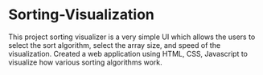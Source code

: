 # Sorting-Visualization
 This project sorting visualizer is a very simple UI which allows the users to 
 select the sort algorithm, select the array size, and speed of the visualization. 
 Created a web application using HTML, CSS, Javascript to visualize how various sorting algorithms work.
